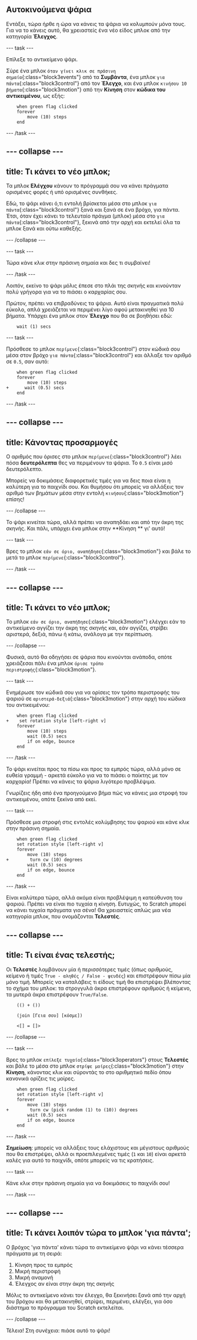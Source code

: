 ## Αυτοκινούμενα ψάρια

Εντάξει, τώρα ήρθε η ώρα να κάνεις τα ψάρια να κολυμπούν μόνα τους. Για να το κάνεις αυτό, θα χρειαστείς ένα νέο είδος μπλοκ από την κατηγορία **Έλεγχος**.

--- task ---

Επίλεξε το αντικείμενο ψάρι.

Σύρε ένα μπλοκ `όταν γίνει κλικ σε πράσινη σημαία`{:class="block3events"} από τα **Συμβάντα**, ένα μπλοκ `για πάντα`{:class="block3control"} από τον **Έλεγχο**, και ένα μπλοκ `κινήσου 10 βήματα`{:class="block3motion"} από την **Κίνηση** στον **κώδικα του αντικειμένου**, ως εξής:

```blocks3
    when green flag clicked
    forever
        move (10) steps
    end
```

--- /task ---

--- collapse ---
---
title: Τι κάνει το νέο μπλοκ;
---

Τα μπλοκ **Ελέγχου** κάνουν το πρόγραμμά σου να κάνει πράγματα ορισμένες φορές ή υπό ορισμένες συνθήκες.

Εδώ, το ψάρι κάνει ό,τι εντολή βρίσκεται μέσα στο μπλοκ `για πάντα`{:class="block3control"} ξανά και ξανά σε ένα βρόχο, για πάντα. Έτσι, όταν έχει κάνει το τελευταίο πράγμα (μπλοκ) μέσα στο `για πάντα`{:class="block3control"}, ξεκινά από την αρχή και εκτελεί όλα τα μπλοκ ξανά και ούτω καθεξής.

--- /collapse ---

--- task ---

Τώρα κάνε κλικ στην πράσινη σημαία και δες τι συμβαίνει!

--- /task ---

Λοιπόν, εκείνο το ψάρι μόλις έπεσε στο πλάι της σκηνής και κινούνταν πολύ γρήγορα για να το πιάσει ο καρχαρίας σου.

Πρώτον, πρέπει να επιβραδύνεις τα ψάρια. Αυτό είναι πραγματικά πολύ εύκολο, απλά χρειάζεται να περιμένει λίγο αφού μετακινηθεί για 10 βήματα. Υπάρχει ένα μπλοκ στον **Έλεγχο** που θα σε βοηθήσει εδώ:

```blocks3
    wait (1) secs
```

--- task ---

Πρόσθεσε το μπλοκ `περίμενε`{:class="block3control"} στον κώδικά σου μέσα στον βρόχο `για πάντα`{:class="block3control"} και άλλαξε τον αριθμό σε `0.5`, σαν αυτό:

```blocks3
    when green flag clicked
    forever
        move (10) steps
+      wait (0.5) secs
    end
```

--- /task ---

--- collapse ---
---
title: Κάνοντας προσαρμογές
---
Ο αριθμός που όρισες στο μπλοκ `περίμενε`{:class="block3control"} λέει πόσα **δευτερόλεπτα** θες να περιμένουν τα ψάρια. Το `0.5` είναι μισό δευτερόλεπτο.

Μπορείς να δοκιμάσεις διαφορετικές τιμές για να δεις ποια είναι η καλύτερη για το παιχνίδι σου. Και θυμήσου ότι μπορείς να αλλάξεις τον αριθμό των βημάτων μέσα στην εντολή `κινήσου`{:class="block3motion"} επίσης!

--- /collapse ---

Το ψάρι κινείται τώρα, αλλά πρέπει να αναπηδάει και από την άκρη της σκηνής. Και πάλι, υπάρχει ένα μπλοκ στην **Κίνηση ** γι' αυτό!

--- task ---

Βρες το μπλοκ `εάν σε όριο, αναπήδησε`{:class="block3motion"} και βάλε το μετά το μπλοκ `περίμενε`{:class="block3control"}.

--- /task ---

--- collapse ---
---
title: Τι κάνει το νέο μπλοκ;
---

Το μπλοκ `εάν σε όριο, αναπήδησε`{:class="block3motion"} ελέγχει εάν το αντικείμενο αγγίζει την άκρη της σκηνής και, εάν αγγίζει, στρίβει αριστερά, δεξιά, πάνω ή κάτω, ανάλογα με την περίπτωση.

--- /collapse ---

Φυσικά, αυτό θα οδηγήσει σε ψάρια που κινούνται ανάποδα, οπότε χρειάζεσαι πάλι ένα μπλοκ `όρισε τρόπο περιστροφής`{:class="block3motion"}.

--- task ---

Ενημέρωσε τον κώδικά σου για να ορίσεις τον τρόπο περιστροφής του ψαριού σε `αριστερά-δεξιά`{:class="block3motion"} στην αρχή του κώδικα του αντικειμένου:

```blocks3
    when green flag clicked
+    set rotation style [left-right v]
    forever
        move (10) steps
        wait (0.5) secs
        if on edge, bounce
    end
```

--- /task ---

Το ψάρι κινείται προς τα πίσω και προς τα εμπρός τώρα, αλλά μόνο σε ευθεία γραμμή - αρκετά εύκολο για να το πιάσει ο παίκτης με τον καρχαρία! Πρέπει να κάνεις τα ψάρια λιγότερο προβλέψιμα.

Γνωρίζεις ήδη από ένα προηγούμενο βήμα πώς να κάνεις μια στροφή του αντικειμένου, οπότε ξεκίνα από εκεί.

--- task ---

Πρόσθεσε μια στροφή στις εντολές κολύμβησης του ψαριού και κάνε κλικ στην πράσινη σημαία.

```blocks3
    when green flag clicked
    set rotation style [left-right v]
    forever
        move (10) steps
+        turn cw (10) degrees
        wait (0.5) secs
        if on edge, bounce
    end
```

--- /task ---

Είναι καλύτερα τώρα, αλλά ακόμα είναι προβλέψιμη η κατεύθυνση του ψαριού. Πρέπει να είναι πιο τυχαία η κίνηση. Ευτυχώς, το Scratch μπορεί να κάνει τυχαία πράγματα για σένα! Θα χρειαστείς απλώς μια νέα κατηγορία μπλοκ, που ονομάζονται **Τελεστές**.

--- collapse ---
---
title: Τι είναι ένας τελεστής;
---

Οι **Τελεστές** λαμβάνουν μία ή περισσότερες τιμές (όπως αριθμούς, κείμενο ή τιμές `True - αληθές / False - ψευδές`) και επιστρέφουν πίσω μία μόνο τιμή. Μπορείς να καταλάβεις τι είδους τιμή θα επιστρέψει βλέποντας το σχήμα του μπλοκ: τα στρογγυλά άκρα επιστρέφουν αριθμούς ή κείμενο, τα μυτερά άκρα επιστρέφουν `True/False`.

```blocks3
    (() + ())

    (join [Γεια σου] [κόσμε])

    <[] = []>
```

--- /collapse ---

--- task ---

Βρες το μπλοκ `επίλεξε τυχαίο`{:class="block3operators"} στους **Τελεστές** και βάλε το μέσα στο μπλοκ `στρίψε μοίρες`{:class="block3motion"} στην **Κίνηση**, κάνοντας κλικ και σύροντάς το στο αριθμητικό πεδίο όπου κανονικά ορίζεις τις μοίρες.

```blocks3
    when green flag clicked
    set rotation style [left-right v]
    forever 
        move (10) steps
+        turn cw (pick random (1) to (10)) degrees
        wait (0.5) secs
        if on edge, bounce
    end
```

--- /task ---

**Σημείωση**: μπορείς να αλλάξεις τους ελάχιστους και μέγιστους αριθμούς που θα επιστρέψει, αλλά οι προεπιλεγμένες τιμές (`1` και `10`) είναι αρκετά καλές για αυτό το παιχνίδι, οπότε μπορείς να τις κρατήσεις.

--- task ---

Κάνε κλικ στην πράσινη σημαία για να δοκιμάσεις το παιχνίδι σου!

--- /task ---

--- collapse ---
---
title: Τι κάνει λοιπόν τώρα το μπλοκ 'για πάντα';
---

Ο βρόχος 'για πάντα' κάνει τώρα το αντικείμενο ψάρι να κάνει τέσσερα πράγματα με τη σειρά:

1. Κίνηση προς τα εμπρός
2. Μικρή περιστροφή
3. Μικρή αναμονή
4. Έλεγχος αν είναι στην άκρη της σκηνής

Μόλις το αντικείμενο κάνει τον έλεγχο, θα ξεκινήσει ξανά από την αρχή του βρόχου και θα μετακινηθεί, στρίψει, περιμένει, ελέγξει, για όσο διάστημα το πρόγραμμα του Scratch εκτελείται.

--- /collapse ---

Τέλεια! Στη συνέχεια: πιάσε αυτό το ψάρι!